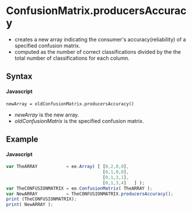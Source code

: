 # ConfusionMatrix.producersAccuracy
- creates a new array indicating the consumer's accuracy(reliability) of a specified confusion matrix.
- computed as the number of correct classifications divided by the the total number of classifications for each column.
       
## Syntax

#### Javascript

```
newArray = oldConfusionMatrix.producersAccuracy()
```
- *newArray* is the new array.
- *oldConfusionMatrix* is the specified confusion matrix.

## Example

#### Javascript
```javascript
var TheARRAY           = ee.Array( [ [0,2,0,0],  
                                     [0,1,0,0],  
                                     [0,1,3,1], 
                                     [0,1,3,4]   ] ); 
var TheCONFUSIONMATRIX = ee.ConfusionMatrix( TheARRAY ); 
var NewARRAY           = TheCONFUSIONMATRIX.producersAccuracy(); 
print (TheCONFUSIONMATRIX);
print( NewARRAY ); 
```
